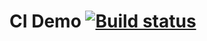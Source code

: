 # CI Demo [![Build status](https://ci.appveyor.com/api/projects/status/rjlcaxjmfacot3la?svg=true)](https://ci.appveyor.com/project/Kolobokes/lecture-17-task-1-qhlsj)